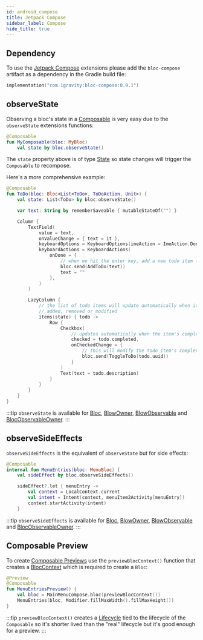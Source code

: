 ```yaml
---
id: android_compose
title: Jetpack Compose
sidebar_label: Compose
hide_title: true
---
```


## Dependency

To use the [Jetpack Compose](https://developer.android.com/jetpack/compose) extensions please add the `bloc-compose` artifact as a dependency in the Gradle build file:

```kotlin
implementation("com.1gravity:bloc-compose:0.9.1")
```

## observeState

Observing a bloc's state in a [Composable](https://developer.android.com/reference/kotlin/androidx/compose/runtime/Composable) is very easy due to the `observeState` extensions functions:


```kotlin
@Composable
fun MyComposable(bloc: MyBloc)
    val state by bloc.observeState()
```

The `state` property above is of type [State](https://developer.android.com/reference/kotlin/androidx/compose/runtime/State) so state changes will trigger the `Composable` to recompose.

Here's a more comprehensive example:

```kotlin
@Composable
fun ToDo(bloc: Bloc<List<ToDo>, ToDoAction, Unit>) {
    val state: List<ToDo> by bloc.observeState()

    var text: String by rememberSaveable { mutableStateOf("") }

    Column {
        TextField(
            value = text,
            onValueChange = { text = it },
            keyboardOptions = KeyboardOptions(imeAction = ImeAction.Done),
            keyboardActions = KeyboardActions(
                onDone = {
                    // when we hit the enter key, add a new todo item to our list
                    bloc.send(AddToDo(text))
                    text = ""
                },
            )
        )

        LazyColumn {
            // the list of todo items will update automatically when items are 
            // added, removed or modified
            items(state) { todo ->
                Row {
                    Checkbox(
                        // updates automatically when the item's completion status changes
                        checked = todo.completed,
                        onCheckedChange = { 
                            // this will modify the todo item's completion status
                            bloc.send(ToggleToDo(todo.uuid)) 
                        }
                    )
                    Text(text = todo.description)
                }
            }
        }
    }
}
```
:::tip
`observeState` is available for [Bloc](../../architecture/bloc/bloc.md), [BlowOwner](../../architecture//blocowner/bloc_owner.md), [BlowObservable](../../architecture//blocowner/bloc_observable.md#blocobservable) and [BlocObservableOwner](../../architecture//blocowner/bloc_observable.md#blocobservableowner).
:::

## observeSideEffects

`observeSideEffects` is the equivalent of `observeState` but for side effects:

```kotlin
@Composable
internal fun MenuEntries(bloc: MenuBloc) {
    val sideEffect by bloc.observeSideEffects()

    sideEffect?.let { menuEntry ->
        val context = LocalContext.current
        val intent = Intent(context, menuItem2Activity[menuEntry])
        context.startActivity(intent)
    }
```

:::tip
`observeSideEffects` is available for [Bloc](../../architecture/bloc/bloc.md), [BlowOwner](../../architecture//blocowner/bloc_owner.md), [BlowObservable](../../architecture//blocowner/bloc_observable.md#blocobservable) and [BlocObservableOwner](../../architecture//blocowner/bloc_observable.md#blocobservableowner).
:::

## Composable Preview

To create [Composable Previews](https://developer.android.com/jetpack/compose/tooling) use the `previewBlocContext()` function that creates a [BlocContext](../../architecture/bloc/bloc_context.md) which is required to create a `Bloc`:

```kotlin
@Preview
@Composable
fun MenuEntriesPreview() {
    val bloc = MainMenuCompose.bloc(previewBlocContext())
    MenuEntries(bloc, Modifier.fillMaxWidth().fillMaxHeight())
}
```

:::tip
`previewBlocContext()` creates a [Lifecycle](../..//architecture/bloc/lifecycle.md) tied to the lifecycle of the `Composable` so it's shorter lived than the "real" lifecycle but it's good enough for a preview.
:::
